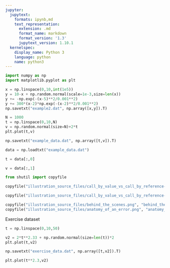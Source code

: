 ```yaml
---
jupyter:
  jupytext:
    formats: ipynb,md
    text_representation:
      extension: .md
      format_name: markdown
      format_version: '1.3'
      jupytext_version: 1.10.1
  kernelspec:
    display_name: Python 3
    language: python
    name: python3
---
```


```python
import numpy as np
import matplotlib.pyplot as plt
```

```python
x = np.linspace(0,10,int(1e5))
y = 10-x + np.random.normal(scale=1e-3,size=len(x))
y += -np.exp(-(x-5)**2/0.001**2)
y += 300*(x-2)*np.exp(-(x-2)**2/0.001**2)
np.savetxt("example2.dat", np.array([x,y]).T)
```

```python
N = 1000
t = np.linspace(0,10,N)
v = np.random.normal(size=N)+2*t
plt.plot(t,v)
```

```python
np.savetxt("example_data.dat", np.array([t,v]).T)
```

```python
data = np.loadtxt("example_data.dat")
```

```python
t = data[:,0]
```

```python
v = data[:,1]
```

```python
from shutil import copyfile

copyfile("illustration_source_files/call_by_value_vs_call_by_reference-01.png", "cal")

copyfile("illustration_source_files/call_by_value_vs_call_by_reference-02.png", "call_by_reference.png")

copyfile("illustration_source_files/behind_the_scenes.png", "behind_the_scenes.png")
copyfile("illustration_source_files/anatomy_of_an_error.png", "anatomy_of_an_error.png")
```

Exercise dataset

```python
t = np.linspace(0,10,50)
```

```python
v2 = 2*t**2.33 + np.random.normal(size=len(t))*2
plt.plot(t,v2)
```

```python
np.savetxt("exercise_data.dat", np.array([t,v2]).T)
```

```python
plt.plot(t**2.3,v2)
```

```python

```
